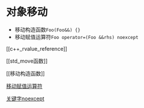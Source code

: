# 对象移动

- 移动构造函数`Foo(Foo&&) {}`
- 移动赋值运算符`Foo operator=(Foo &&rhs) noexcept`

[[c++_rvalue_reference]]

[[std_move函数]]

[[移动构造函数]]

[移动赋值运算符](c++_Move_Operator.md)

[关键字noexcept](c++_KeyWord_noexcept.md)
